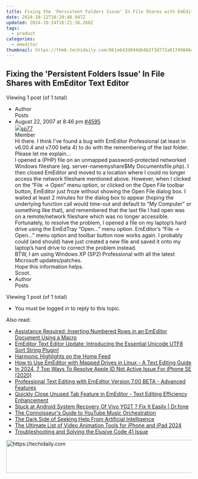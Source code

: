 ```yaml
---
title: Fixing the 'Persistent Folders Issue' In File Shares with EmEditor Text Editor
date: 2024-10-12T16:29:48.947Z
updated: 2024-10-14T16:21:36.266Z
tags:
  - product
categories:
  - emeditor
thumbnail: https://thmb.techidaily.com/861e642d844db4b2f3d772a017498464c5809d87279c75b02518b1d6b111bfc3.jpg
---
```


## Fixing the 'Persistent Folders Issue' In File Shares with EmEditor Text Editor

Viewing 1 post (of 1 total)

* Author  
Posts
* August 22, 2007 at 8:46 pm [#4595](https://tools.techidaily.com/emeditor/products/)  
[![](https://secure.gravatar.com/avatar/58e65a9b5e6345fe6520f2fa464ae2f7?s=80&d=identicon&r=g)sp77](https://www.emeditor.com/forums/users/sp77/ "View sp77's profile")  
Member  
Hi there. I think I’ve found a bug with EmEditor Professional (at least in v6.00.4 and v7.00 beta 4) to do with the remembering of the last folder. Please let me explain…  
 I opened a (PHP) file on an unmapped password-protected networked Windows fileshare (eg. server-namemyshare$My Documentsfile.php). I then closed EmEditor and moved to a location where I could no longer access the network fileshare mentioned above. However, when I clicked on the “File -> Open” menu option, or clicked on the Open File toolbar button, EmEditor just froze without showing the Open File dialog box. I waited at least 2 minutes for the dialog box to appear (hoping the underlying function call would time-out and default to “My Computer” or something like that), and remembered that the last file I had open was on a remote/network fileshare which was no longer accessible.  
 Fortunately, to resolve the problem, I opened a file on my laptop’s hard drive using the EmEdTray “Open…” menu option. EmEditor’s “File -> Open…” menu option and toolbar button now works again. I probably could (and should) have just created a new file and saved it onto my laptop’s hard drive to correct the problem instead.  
 BTW, I am using Windows XP (SP2) Professional with all the latest Microsoft updates/patches.  
 Hope this information helps.  
 Scoot.
* Author  
Posts

Viewing 1 post (of 1 total)

* You must be logged in to reply to this topic.

<ins class="adsbygoogle"
     style="display:block"
     data-ad-format="autorelaxed"
     data-ad-client="ca-pub-7571918770474297"
     data-ad-slot="1223367746"></ins>

<ins class="adsbygoogle"
     style="display:block"
     data-ad-client="ca-pub-7571918770474297"
     data-ad-slot="8358498916"
     data-ad-format="auto"
     data-full-width-responsive="true"></ins>

<span class="atpl-alsoreadstyle">Also read:</span>
<div><ul>
<li><a href="https://win-reviews.techidaily.com/assistance-required-inserting-numbered-rows-in-an-emeditor-document-using-a-macro/"><u>Assistance Required: Inserting Numbered Rows in an EmEditor Document Using a Macro</u></a></li>
<li><a href="https://win-reviews.techidaily.com/emeditor-text-editor-update-introducing-the-essential-unicode-utf8-sort-string-plugin/"><u>EmEditor Text Editor Update: Introducing the Essential Unicode UTF8 Sort String Plugin!</u></a></li>
<li><a href="https://extra-resources.techidaily.com/harmonic-highlights-on-the-home-feed/"><u>Harmonic Highlights on the Home Feed</u></a></li>
<li><a href="https://win-reviews.techidaily.com/how-to-use-emeditor-with-mapped-drives-in-linux-a-text-editing-guide/"><u>How to Use EmEditor with Mapped Drives in Linux - A Text Editing Guide</u></a></li>
<li><a href="https://ios-unlock.techidaily.com/in-2024-7-top-ways-to-resolve-apple-id-not-active-issue-for-iphone-se-2020-by-drfone-ios/"><u>In 2024, 7 Top Ways To Resolve Apple ID Not Active Issue For iPhone SE (2020)</u></a></li>
<li><a href="https://win-reviews.techidaily.com/professional-text-editing-with-emeditor-version-700-beta-advanced-features/"><u>Professional Text Editing with EmEditor Version 7.00 BETA - Advanced Features</u></a></li>
<li><a href="https://win-reviews.techidaily.com/quickly-close-unused-tab-feature-in-emeditor-text-editing-efficiency-enhancement/"><u>Quickly Close Unused Tab Feature in EmEditor - Text Editing Efficiency Enhancement</u></a></li>
<li><a href="https://howto.techidaily.com/stuck-at-android-system-recovery-of-vivo-y02t-fix-it-easily-drfone-by-drfone-fix-android-problems-fix-android-problems/"><u>Stuck at Android System Recovery Of Vivo Y02T ? Fix It Easily | Dr.fone</u></a></li>
<li><a href="https://youtube-clips.techidaily.com/the-connoisseurs-guide-to-youtube-music-orchestration/"><u>The Connoisseur's Guide to YouTube Music Orchestration</u></a></li>
<li><a href="https://tech-revival.techidaily.com/the-dark-side-of-seeking-help-from-artificial-intelligence/"><u>The Dark Side of Seeking Help From Artificial Intelligence</u></a></li>
<li><a href="https://smart-video-creator.techidaily.com/the-ultimate-list-of-video-animation-tools-for-iphone-and-ipad-2024/"><u>The Ultimate List of Video Animation Tools for iPhone and iPad 2024</u></a></li>
<li><a href="https://technical-tips.techidaily.com/troubleshooting-and-solving-the-elusive-code-41-issue/"><u>Troubleshooting and Solving the Elusive Code 41 Issue</u></a></li>
</ul></div>

<!-- affiliate ads begin -->
<a href="https://appsumo.8odi.net/c/5597632/2151892/7443" target="_top" id="2151892">
  <img src="//a.impactradius-go.com/display-ad/7443-2151892" border="0" alt="https://techidaily.com" width="600" height="90"/>
</a>
<img height="0" width="0" src="https://appsumo.8odi.net/i/5597632/2151892/7443" style="position:absolute;visibility:hidden;" border="0" />
<!-- affiliate ads end -->

